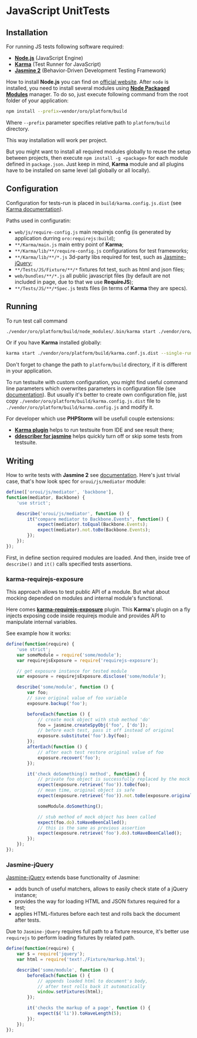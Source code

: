 # JavaScript UnitTests

## Installation
For running JS tests following software required:
 - **[Node.js]** (JavaScript Engine)
 - **[Karma]** (Test Runner for JavaScript)
 - **[Jasmine 2]** (Behavior-Driven Development Testing Framework)

How to install **Node.js** you can find on [official website](https://nodejs.org/en/download/). 
After `node` is installed, you need to install several modules using **[Node Packaged Modules](https://npmjs.org/)** manager.
To do so, just execute following command from the root folder of your application:

```bash
npm install --prefix=vendor/oro/platform/build
```
Where `--prefix` parameter specifies relative path to `platform/build` directory.

This way installation will work per project.

But you might want to install all required modules globally to reuse the setup between projects, then execute `npm install -g <package>` for each module defined in `package.json`.
Just keep in mind, **Karma** module and all plugins have to be installed on same level (all globally or all locally).

## Configuration
Configuration for tests-run is placed in `build/karma.config.js.dist` (see [Karma documentation]).

Paths used in configuratin:
- `web/js/require-config.js` main requirejs config (is generated by application durring `oro:requirejs:build`);
- `**/Karma/main.js` main entry point of **Karma**;
- `**/Karma/lib/**/require-config.js` configurations for test frameworks;
- `**/Karma/lib/**/*.js` 3d-party libs required for test, such as [Jasmine-jQuery];
- `**/Tests/JS/Fixture/**/*` fixtures fot test, such as html and json files;
- `web/bundles/**/*.js` all public javascript files (by default are not included in page, due to that we use **RequireJS**);
- `**/Tests/JS/**/*Spec.js` tests files (in terms of **Karma** they are specs).

## Running
To run test call command
```bash
./vendor/oro/platform/build/node_modules/.bin/karma start ./vendor/oro/platform/build/karma.conf.js.dist --single-run
```

Or if you have **Karma** installed globally:
```bash
karma start ./vendor/oro/platform/build/karma.conf.js.dist --single-run
```

Don't forget to change the path to `platform/build` directory, if it is different in your application.

To run testsuite with custom configuration, you might find useful command line parameters which overwrites parameters in configuration file (see [documentation][Karma documentation]).
But usually it's better to create own configuration file, just copy `./vendor/oro/platform/build/karma.config.js.dist` file to `./vendor/oro/platform/build/karma.config.js` and modify it.

For developer which use **PHPStorm** will be usefull couple extensions:
- **[Karma plugin]** helps to run testsuite from IDE and see result there; 
- **[ddescriber for jasmine]** helps quickly turn off or skip some tests from testsuite.

## Writing
How to write tests with **Jasmine 2** see [documentation][Jasmine 2].
Here's just trivial case, that's how look spec for `oroui/js/mediator` module:
```js
define(['oroui/js/mediator', 'backbone'],
function(mediator, Backbone) {
    'use strict';

    describe('oroui/js/mediator', function () {
        it("compare mediator to Backbone.Events", function() {
            expect(mediator).toEqual(Backbone.Events);
            expect(mediator).not.toBe(Backbone.Events);
        });
    });
});
```
First, in define section required modules are loaded. And then, inside tree of `describe()` and `it()` calls specified tests assertions.

### karma-requirejs-exposure
This approach allows to test public API of a module. But what about mocking depended on modules and internal module's functional.

Here comes **[karma-requirejs-exposure]** plugin. This **Karma**'s plugin on a fly injects exposing code inside requirejs module and provides API to manipulate internal variables.

See example how it works:
```js
define(function(require) {
    'use strict';
    var someModule = require('some/module');
    var requirejsExposure = require('requirejs-exposure');

    // get exposure instance for tested module
    var exposure = requirejsExposure.disclose('some/module');

    describe('some/module', function () {
        var foo;
        // save original value of foo variable
        exposure.backup('foo');

        beforeEach(function () {
            // create mock object with stub method 'do'
            foo = jasmine.createSpyObj('foo', ['do']);
            // before each test, pass it off instead of original
            exposure.substitute('foo').by(foo);
        });
        afterEach(function () {
            // after each test restore original value of foo
            exposure.recover('foo');
        });

        it('check doSomething() method', function() {
            // private foo object is successfully replaced by the mock
            expect(exposure.retrieve('foo')).toBe(foo);
            // mean time, original object is safe
            expect(exposure.retrieve('foo')).not.toBe(exposure.original('foo'));

            someModule.doSomething();

            // stub method of mock object has been called
            expect(foo.do).toHaveBeenCalled();
            // this is the same as previous assertion
            expect(exposure.retrieve('foo').do).toHaveBeenCalled();
        });
    });
});
```

### Jasmine-jQuery
[Jasmine-jQuery] extends base functionality of Jasmine:

 - adds bunch of useful matchers, allows to easily check state of a jQuery instance;
 - provides the way for loading HTML and JSON fixtures required for a test;
 - applies HTML-fixtures before each test and rolls back the document after tests.

Due to `Jasmine-jQuery` requires full path to a fixture resource, it's better use `requirejs` to perform loading fixtures by related path.

```js
define(function(require) {
    var $ = require('jquery');
    var html = require('text!./Fixture/markup.html');

    describe('some/module', function () {
        beforeEach(function () {
            // appends loaded html to document's body,
            // after test rolls back it automatically
            window.setFixtures(html);
        });

        it('checks the markup of a page', function () {
            expect($('li')).toHaveLength(5);
        });
    });
});
```

[Node.js]: <http://nodejs.org/>
[Karma]: <http://karma-runner.github.io/0.13/index.html>
[Karma documentation]: <http://karma-runner.github.io/0.13/config/configuration-file.html>
[Jasmine 2]: <https://jasmine.github.io/2.5/introduction.html>
[Jasmine-jQuery]: <https://github.com/velesin/jasmine-jquery>
[karma-requirejs-exposure]: <https://github.com/laboro/karma-requirejs-exposure.git>
[Karma plugin]: <https://plugins.jetbrains.com/plugin/7287-karma>
[ddescriber for jasmine]: <https://plugins.jetbrains.com/plugin/7233-ddescriber-for-jasmine>
